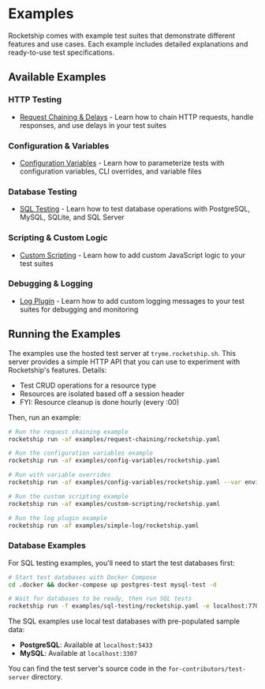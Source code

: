 # Examples

Rocketship comes with example test suites that demonstrate different features and use cases. Each example includes detailed explanations and ready-to-use test specifications.

## Available Examples

### HTTP Testing

- [Request Chaining & Delays](examples/request-chaining.md) - Learn how to chain HTTP requests, handle responses, and use delays in your test suites

### Configuration & Variables

- [Configuration Variables](examples/config-variables.md) - Learn how to parameterize tests with configuration variables, CLI overrides, and variable files

### Database Testing

- [SQL Testing](examples/sql-testing.md) - Learn how to test database operations with PostgreSQL, MySQL, SQLite, and SQL Server

### Scripting & Custom Logic

- [Custom Scripting](examples/custom-scripting.md) - Learn how to add custom JavaScript logic to your test suites

### Debugging & Logging

- [Log Plugin](examples/log-plugin.md) - Learn how to add custom logging messages to your test suites for debugging and monitoring

## Running the Examples

The examples use the hosted test server at `tryme.rocketship.sh`. This server provides a simple HTTP API that you can use to experiment with Rocketship's features. Details:

- Test CRUD operations for a resource type
- Resources are isolated based off a session header
- FYI: Resource cleanup is done hourly (every :00)

Then, run an example:

```bash
# Run the request chaining example
rocketship run -af examples/request-chaining/rocketship.yaml

# Run the configuration variables example
rocketship run -af examples/config-variables/rocketship.yaml

# Run with variable overrides
rocketship run -af examples/config-variables/rocketship.yaml --var environment=production

# Run the custom scripting example
rocketship run -af examples/custom-scripting/rocketship.yaml

# Run the log plugin example
rocketship run -af examples/simple-log/rocketship.yaml
```

### Database Examples

For SQL testing examples, you'll need to start the test databases first:

```bash
# Start test databases with Docker Compose
cd .docker && docker-compose up postgres-test mysql-test -d

# Wait for databases to be ready, then run SQL tests
rocketship run -f examples/sql-testing/rocketship.yaml -e localhost:7700
```

The SQL examples use local test databases with pre-populated sample data:
- **PostgreSQL**: Available at `localhost:5433` 
- **MySQL**: Available at `localhost:3307`

You can find the test server's source code in the `for-contributors/test-server` directory.
